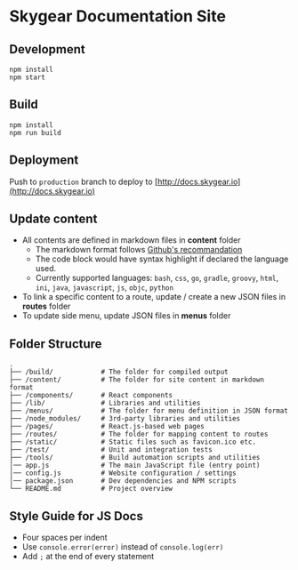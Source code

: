 # Skygear Documentation Site

## Development
```
npm install
npm start
```


## Build
```
npm install
npm run build
```


## Deployment
Push to `production` branch to deploy to [http://docs.skygear.io](http://docs.skygear.io)


## Update content
- All contents are defined in markdown files in **content** folder
  - The markdown format follows [Github's recommandation](https://guides.github.com/features/mastering-markdown/)
  - The code block would have syntax highlight if declared the language used.
  - Currently supported languages:
    `bash`, `css`, `go`, `gradle`, `groovy`, `html`,
    `ini`, `java`, `javascript`, `js`, `objc`, `python`
- To link a specific content to a route, update / create a new JSON files in **routes** folder
- To update side menu, update JSON files in **menus** folder


## Folder Structure
```
.
├── /build/            # The folder for compiled output
├── /content/          # The folder for site content in markdown format
├── /components/       # React components
├── /lib/              # Libraries and utilities
├── /menus/            # The folder for menu definition in JSON format
├── /node_modules/     # 3rd-party libraries and utilities
├── /pages/            # React.js-based web pages
├── /routes/           # The folder for mapping content to routes
├── /static/           # Static files such as favicon.ico etc.
├── /test/             # Unit and integration tests
├── /tools/            # Build automation scripts and utilities
│── app.js             # The main JavaScript file (entry point)
│── config.js          # Website configuration / settings
│── package.json       # Dev dependencies and NPM scripts
└── README.md          # Project overview
```

## Style Guide for JS Docs
- Four spaces per indent
- Use `console.error(error)` instead of `console.log(err)`
- Add `;` at the end of every statement
